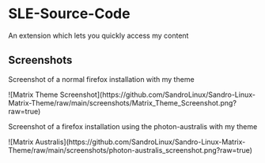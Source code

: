 # SLE-Source-Code
An extension which lets you quickly access my content 
<h2>Screenshots</h2>
<p>Screenshot of a normal firefox installation with my theme</p>
![Matrix Theme Screenshot](https://github.com/SandroLinux/Sandro-Linux-Matrix-Theme/raw/main/screenshots/Matrix_Theme_Screenshot.png?raw=true)
<p>Screenshot of a firefox installation using the photon-australis with my theme</p>
![Matrix Australis](https://github.com/SandroLinux/Sandro-Linux-Matrix-Theme/raw/main/screenshots/photon-australis_screenshot.png?raw=true)
